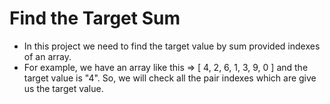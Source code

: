 # Find the Target Sum

- In this project we need to find the target value by sum provided indexes of an array.
- For example, we have an array like this => [ 4, 2, 6, 1, 3, 9, 0 ] and the target value is "4". So, we will check all the pair indexes which are give us the target value. 
